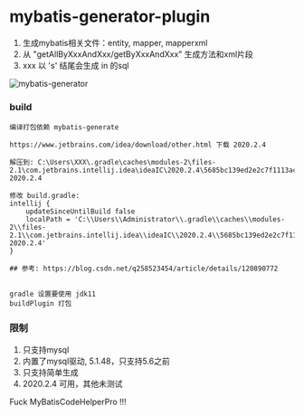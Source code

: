 # mybatis-generator-plugin
1. 生成mybatis相关文件：entity, mapper, mapperxml
2. 从 "getAllByXxxAndXxx/getByXxxAndXxx" 生成方法和xml片段
3. xxx 以 's' 结尾会生成 in 的sql

![mybatis-generator](https://user-images.githubusercontent.com/24317435/203903213-6d0bef03-6da4-46a8-8ec1-4624451aacae.gif)


### build
```
编译打包依赖 mybatis-generate

https://www.jetbrains.com/idea/download/other.html 下载 2020.2.4

解压到: C:\Users\XXX\.gradle\caches\modules-2\files-2.1\com.jetbrains.intellij.idea\ideaIC\2020.2.4\5685bc139ed2e2c7f1113ac7a9d8f5fc5e3f0334\ideaIC-2020.2.4

修改 build.gradle: 
intellij {
    updateSinceUntilBuild false
    localPath = 'C:\\Users\\Administrator\\.gradle\\caches\\modules-2\\files-2.1\\com.jetbrains.intellij.idea\\ideaIC\\2020.2.4\\5685bc139ed2e2c7f1113ac7a9d8f5fc5e3f0334\\ideaIC-2020.2.4'
}

## 参考: https://blog.csdn.net/q258523454/article/details/120890772


gradle 设置要使用 jdk11
buildPlugin 打包

```

### 限制
1. 只支持mysql
2. 内置了mysql驱动, 5.1.48，只支持5.6之前
3. 只支持简单生成
4. 2020.2.4 可用，其他未测试

Fuck MyBatisCodeHelperPro !!!
